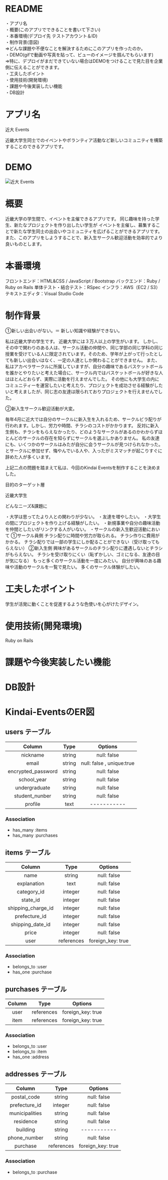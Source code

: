# README
・アプリ名						
・概要(このアプリでできることを書いて下さい)						
・本番環境(デプロイ先 テストアカウント＆ID)						
・制作背景(意図)						
⇒どんな課題や不便なことを解決するためにこのアプリを作ったのか。						
・DEMO(gifで動画や写真を貼って、ビューのイメージを掴んでもらいます)						
⇒特に、デプロイがまだできていない場合はDEMOをつけることで見た目を企業側に伝えることができます。						
・工夫したポイント						
・使用技術(開発環境)						
・課題や今後実装したい機能						
・DB設計						

# アプリ名

近大 Events

近畿大学生同士でのイベントやボランティア活動など新しいコミュニティを構築することのできるアプリです。

# DEMO

![近大 Events](assets/images/kindai-3.png) 

# 概要

近畿大学の学生間で、イベントを主催できるアプリです。
同じ趣味を持った学生、新たなプロジェクトを作り出したい学生が
イベントを主催し、募集することで新たな学生同士の出会いやコミュニティを広げることができるアプリです。
また、このアプリをしようすることで、新入生サークル歓迎活動を効率的でより良いものとします。

# 本番環境

フロントエンド：HTML&CSS / JavaScript / Bootstrap
バックエンド：Ruby / Ruby on Rails
単体テスト・結合テスト：RSpec
インフラ：AWS（EC2 / S3）
テキストエディタ：Visual Studio Code

# 制作背景

①新しい出会いがない。＝ 新しい知識や経験ができない。

私は近畿大学の学生です。
近畿大学には３万人以上の学生がいます。
しかし、その中で関わりのある人は、サークル活動の仲間や、同じ学部の同じ学科の同じ授業を受けている人に限定されています。そのため、学年が上がって行ったとしても新しい出会いはなく、一定の人達としか関わることができません。
また、私はアカペラサークルに所属していますが、自分の趣味であるバスケットボールを誰かとやりたいと考えた場合に、サークル内ではバスケットボールが好きな人はほとんどおらず、実際に活動を行えませんでした。
その他にも大学生の内にコミュニティーを運営したいと考えたり、プロジェクトを成功させる経験がしたいと考えましたが、同じ志の友達は限られておりプロジェクトを行えませんでした。

②新入生サークル歓迎活動が大変。

毎年4月に近大では自分のサークルに新入生を入れるため、サークルビラ配りが行われます。しかし、労力や時間、チラシのコストがかかります。
反対に新入生側も、チラシをもらえなかったり、どのようなサークルがあるのかわからずほとんどのサークルの存在を知らずにサークルを選ぶしかありません。
私の友達にも、いくつかのサークルはみたが自分に会うサークルが見つけられなかった。とサークルに参加せず、悔やんでいる人や、入ったがミスマッチが起こりすぐに辞めた人が多くいます。

上記二点の問題を踏まえて私は、今回のKindai Eventsを制作することを決めました。


目的のターゲット層

近畿大学生

どんなニーズ&課題に

・大学は思ってたより人との関わりが少ない。
・友達を増やしたい。
・大学生の間にプロジェクトを作り上げる経験がしたい。
・新規事業や自分の趣味活動を仲間としたいがリンクする人がいない。
・サークルの新入生歓迎活動において
①サークル員側
チラシ配りに時間や労力が取られる。
チラシ作りに費用がかかる。
チラシ配りでは一部の学生にしか配ることができない（受け取ってもらえない）
②新入生側
興味があるサークルのチラシ配りに遭遇しないとチラシがもらえない。
チラシを受け取りにくい（恥ずかしい、ゴミになる、友達の目が気になる）
もっと多くのサークル活動を一度にみたい。
自分が興味のある趣味や活動のサークルを一覧で見たい。
多くのサークル体験がしたい。




# 工夫したポイント

学生が活発に動くことを促進するような色使いを心がけたデザイン。

# 使用技術(開発環境)

Ruby on Rails

# 課題や今後実装したい機能


# DB設計

# Kindai-EventsのER図

## users テーブル

| Column             | Type        | Options     |
|:------------------:|:-----------:|:-----------:|
| nickname           | string      | null: false |
| email              | string      | null: false , unique:true|
| encrypted_password | string      | null: false |
| school_year        | string      | null: false |
| undergraduate      | string      | null: false |
| student_nunber     | string      | null: false |
| profile            | text        | ----------- |

### Association

- has_many :items
- has_many :purchases


## items テーブル

| Column              | Type        | Options           |
|:-------------------:|:-----------:|:-----------------:|
| name                | string      | null: false       |
| explanation         | text        | null: false       |
| category_id         | integer     | null: false       |
| state_id            | integer     | null: false       |
| shipping_charge_id  | integer     | null: false       |
| prefecture_id       | integer     | null: false       |
| shipping_date_id    | integer     | null: false       |
| price               | integer     | null: false       |
| user                | references  | foreign_key: true |

### Association

- belongs_to :user
- has_one :purchase

## purchases テーブル

| Column         | Type       | Options           |
|:--------------:|:----------:|:-----------------:|
| user           | references | foreign_key: true |
| item           | references | foreign_key: true |

### Association

- belongs_to :user
- belongs_to :item
- has_one :address

## addresses テーブル

| Column         | Type       | Options           |
|:--------------:|:----------:|:-----------------:|
| postal_code    | string     | null: false       |
| prefecture_id  | integer    | null: false       |
| municipalities | string     | null: false       |
| residence      | string     | null: false       |
| building       | string     | -----------       |
| phone_number   | string     | null: false       |
| purchase       | references | foreign_key: true |

### Association

- belongs_to :purchase
